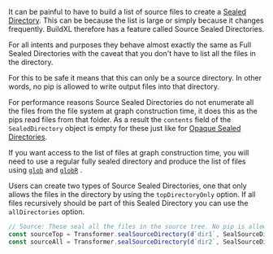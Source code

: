 It can be painful to have to build a list of source files to create a [Sealed Directory](../Sealed-Directories.md). This can be because the list is large or simply because it changes frequently. BuildXL therefore has a feature called Source Sealed Directories.

For all intents and purposes they behave almost exactly the same as Full Sealed Directories with the caveat that you don't have to list all the files in the directory.

For this to be safe it means that this can only be a source directory. In other words, no pip is allowed to write output files into that directory.

For performance reasons Source Sealed Directories do not enumerate all the files from the file system at graph construction time, it does this as the pips read files from that folder. As a result the `contents` field of the `SealedDirectory` object is empty for these just like for [Opaque Sealed Directories](./Opaque-Sealed-Directories.md).

If you want access to the list of files at graph construction time, you will need to use a regular fully sealed directory and produce the list of files using  [`glob`](../../DScript/Globbing.md) and [`globR`](../../DScript/Globbing.md) .

Users can create two types of Source Sealed Directories, one that only allows the files in the directory by using the `topDirectoryOnly` option. If all files recursively should be part of this Sealed Directory you can use the `allDirectories` option.

```ts
// Source: These seal all the files in the source tree. No pip is allowed to write to that folder. The contents field is empty after creation.
const sourceTop = Transformer.sealSourceDirectory(d`dir1`, SealSourceDirectoryOption.topDirectoryOnly);
const sourceAll = Transformer.sealSourceDirectory(d`dir2`, SealSourceDirectoryOption.allDirectories);
```
